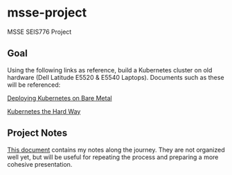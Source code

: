 # msse-project
MSSE SEIS776 Project

## Goal
Using the following links as reference, build a Kubernetes cluster on old hardware (Dell Latitude E5520 & E5540 Laptops). Documents such as these will be referenced: 

[Deploying Kubernetes on Bare Metal](https://www.inap.com/blog/deploying-kubernetes-on-bare-metal/)

[Kubernetes the Hard Way](https://github.com/kelseyhightower/kubernetes-the-hard-way)

## Project Notes
[This document](project-notes.md) contains my notes along the journey. 
They are not organized well yet, but will be useful for repeating the 
process and preparing a more cohesive presentation. 

